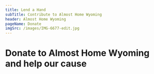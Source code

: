 ```yaml
---
title: Lend a Hand
subTitle: Contribute to Almost Home Wyoming
header: Almost Home Wyoming
pageName: Donate
imgSrc: /images/IMG-6677-edit.jpg
---
```

# Donate to Almost Home Wyoming and help our cause

